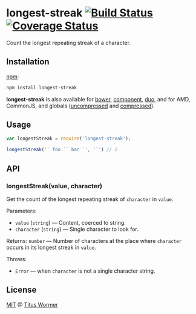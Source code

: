 # longest-streak [![Build Status](https://img.shields.io/travis/wooorm/longest-streak.svg?style=flat)](https://travis-ci.org/wooorm/longest-streak) [![Coverage Status](https://img.shields.io/coveralls/wooorm/longest-streak.svg?style=flat)](https://coveralls.io/r/wooorm/longest-streak?branch=master)

Count the longest repeating streak of a character.

## Installation

[npm](https://docs.npmjs.com/cli/install):

```bash
npm install longest-streak
```

**longest-streak** is also available for [bower](http://bower.io/#install-packages),
[component](https://github.com/componentjs/component), [duo](http://duojs.org/#getting-started),
and for AMD, CommonJS, and globals ([uncompressed](longest-streak.js) and
[compressed](longest-streak.min.js)).

## Usage

```javascript
var longestStreak = require('longest-streak');

longestStreak('` foo `` bar `', '`') // 2
```

## API

### longestStreak(value, character)

Get the count of the longest repeating streak of `character` in `value`.

Parameters:

*   `value` (`string`) — Content, coerced to string.
*   `character` (`string`) — Single character to look for.

Returns: `number` — Number of characters at the place where `character`
occurs in its longest streak in `value`.

Throws:

*   `Error` — when `character` is not a single character string.

## License

[MIT](LICENSE) @ [Titus Wormer](http://wooorm.com)
